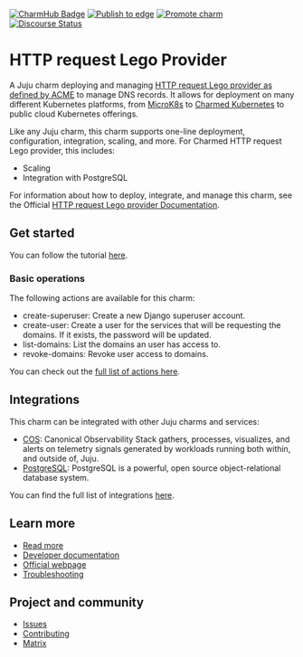 [![CharmHub Badge](https://charmhub.io/httprequest-lego-provider/badge.svg)](https://charmhub.io/httprequest-lego-provider)
[![Publish to edge](https://github.com/canonical/httprequest-lego-provider/actions/workflows/publish_charm.yaml/badge.svg)](https://github.com/canonical/httprequest-lego-provider/actions/workflows/publish_charm.yaml)
[![Promote charm](https://github.com/canonical/httprequest-lego-provider/actions/workflows/promote_charm.yaml/badge.svg)](https://github.com/canonical/httprequest-lego-provider/actions/workflows/promote_charm.yaml)
[![Discourse Status](https://img.shields.io/discourse/status?server=https%3A%2F%2Fdiscourse.charmhub.io&style=flat&label=CharmHub%20Discourse)](https://discourse.charmhub.io)

# HTTP request Lego Provider

A Juju charm deploying and managing [HTTP request Lego provider as defined by ACME](https://go-acme.github.io/lego/dns/httpreq/)
to manage DNS records. It allows for deployment on
many different Kubernetes platforms, from [MicroK8s](https://microk8s.io) to
[Charmed Kubernetes](https://ubuntu.com/kubernetes) to public cloud Kubernetes
offerings.

Like any Juju charm, this charm supports one-line deployment, configuration, integration, scaling, and more. For Charmed HTTP request Lego provider, this includes:
  - Scaling
  - Integration with PostgreSQL

For information about how to deploy, integrate, and manage this charm, see the Official [HTTP request Lego provider Documentation](https://charmhub.io/httprequest-lego-provider/docs).


## Get started

You can follow the tutorial [here](https://charmhub.io/httprequest-lego-provider/docs/tutorial-deploy-the-deploy-the-httprequest-lego-provider-charm-for-the-first-time).

### Basic operations

The following actions are available for this charm:
  - create-superuser: Create a new Django superuser account.
  - create-user: Create a user for the services that will be requesting the domains. If it exists, the password will be updated.
  - list-domains: List the domains an user has access to.
  - revoke-domains: Revoke user access to domains.

You can check out the [full list of actions here](https://charmhub.io/httprequest-lego-provider/actions).

## Integrations

This charm can be integrated with other Juju charms and services:

  - [COS](https://charmhub.io/topics/canonical-observability-stack): Canonical Observability Stack gathers, processes, visualizes, and alerts on telemetry signals generated by workloads running both within, and outside of, Juju.
  - [PostgreSQL](https://charmhub.io/postgresql-k8s): PostgreSQL is a powerful, open source object-relational database system.

You can find the full list of integrations [here](https://charmhub.io/httprequest-lego-provider/integrations).

## Learn more
* [Read more](https://charmhub.io/httprequest-lego-provider) <!--Link to the charm's official documentation-->
* [Developer documentation](https://go-acme.github.io/lego/dns/httpreq/) <!--Link to any developer documentation-->
* [Official webpage](https://go-acme.github.io/lego/dns/httpreq/) <!--(Optional) Link to official webpage/blog/marketing content-->
* [Troubleshooting](https://matrix.to/#/#charmhub-charmdev:ubuntu.com) <!--(Optional) Link to a page or section about troubleshooting/FAQ-->
## Project and community
* [Issues](https://github.com/canonical/httprequest-lego-provider/issues) <!--Link to GitHub issues (if applicable)-->
* [Contributing](https://charmhub.io/httprequest-lego-provider/docs/how-to-contribute) <!--Link to any contribution guides-->
* [Matrix](https://matrix.to/#/#charmhub-charmdev:ubuntu.com) <!--Link to contact info (if applicable), e.g. Matrix channel-->
